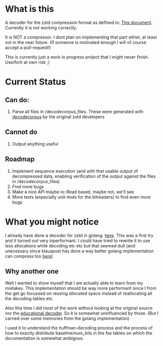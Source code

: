 # What is this
A decoder for the zstd compression format as defined in: [This document](https://github.com/facebook/zstd/blob/dev/doc/zstd_compression_format.md#appendix-a---decoding-tables-for-predefined-codes). Currently it is not working correctly.

It is NOT a compressor. I dont plan on implementing that part either, at least not in the near future. (If someone is motivated enough I will of course accept a pull-request!)

This is currently just a work in progress project that I might never finish. Use/fork at own risk ;)

# Current Status
## Can do:
1. Parse all files in /decodecorpus_files. These were generated with [decodecorpus](https://github.com/facebook/zstd/tree/dev/tests) by the original zstd developers

## Cannot do
1. Output anything useful

## Roadmap
1. Implement sequence execution (and with that usable output of decompressed data, enabling verification of the output against the files in /decodecorpus_files)
1. Find more bugs
1. Make a nice API maybe io::Read based, maybe not, we'll see
1. More tests (especially unit-tests for the bitreaders) to find even more bugs

# What you might notice
I already have done a decoder for zstd in golang. [here](https://github.com/KillingSpark/sparkzstd). This was a first try and it turned out very inperformant. I could have tried to rewrite it to use less allocations while decoding etc etc but that seemed dull (and unecessary since klauspost has done a way better golang implementation can compress too [here](https://github.com/klauspost/compress/tree/master/zstd))

## Why another one
Well I wanted to show myself that I am actually able to learn from my mistakes. This implementation should be way more performant since I from the get go focussed on reusing allocated space instead of reallocating all the decoding tables etc.

Also this time I did most of the work without looking at the original source nor the [educational decoder](https://github.com/facebook/zstd/tree/dev/doc/educational_decoder).
So it is somewhat uninfluenced by those. (But I carried over some memories from the golang implementation)

I used it to understand the huffman-decoding process and the process of how to exactly distribute baseline/num_bits in the fse tables on which the documentation is somewhat ambigous. 
